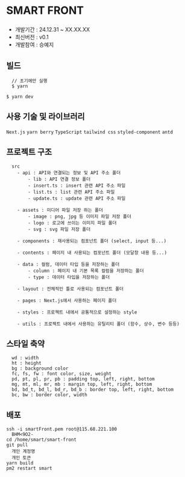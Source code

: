 # SMART FRONT

###

- 개발기간 : 24.12.31 ~ XX.XX.XX
- 최신버전 : v0.1
- 개발참여 : 승예지

## 빌드

```
  // 초기에만 실행
  $ yarn

$ yarn dev
```

## 사용 기술 및 라이브러리

`Next.js` `yarn berry` `TypeScript` `tailwind css` `styled-component` `antd`

## 프로젝트 구조

```
  src
    - api : API와 연결되는 정보 및 API 주소 폴더
        - lib : API 연결 정보 폴더
        - insert.ts : insert 관련 API 주소 파일
        - list.ts : list 관련 API 주소 파일
        - update.ts : update 관련 API 주소 파일

    - assets : 미디어 파일 저장 하는 폴더
        - image : png, jpg 등 이미지 파일 저장 폴더
        - logo : 로고에 쓰이는 이미지 파일 폴더
        - svg : svg 파일 저장 폴더

    - components : 재사용되는 컴포넌트 폴더 (select, input 등...)

    - contents : 페이지 내 사용되는 컴포넌트 폴더 (모달창 내용 등...)

    - data : 컬럼, 데이터 타입 등을 저장하는 폴더
        - column : 페이지 내 기본 목록 컬럼을 저장하는 폴더
        - type : 데이터 타입을 저장하는 폴더

    - layout : 전체적인 틀로 사용되는 컴포넌트 폴더

    - pages : Next.js에서 사용하는 페이지 폴더

    - styles : 프로젝트 내에서 공통적으로 설정하는 style
    
    - utils : 프로젝트 내에서 사용하는 유틸리티 폴더 (함수, 상수, 변수 등등)
```

## 스타일 축약

```
  wd : width
  ht : height
  bg : background color
  fc, fs, fw : font color, size, weight
  pd, pt, pl, pr, pb : padding top, left, right, bottom
  mg, mt, ml, mr, mb : margin top, left, right, bottom
  bd, bd_t, bd_l, bd_r, bd_b : border top, left, right, bottom
  bc, bw : border color, width
```

## 배포

```
ssh -i smartFront.pem root@115.68.221.100
  BHM<9O2-
cd /home/smart/smart-front
git pull
  개인 계정명
  개인 토큰
yarn build
pm2 restart smart
```